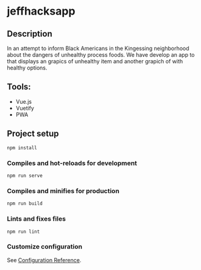 # jeffhacksapp

## Description
In an attempt to inform Black Americans in the Kingessing neighborhood about the dangers of unhealthy process foods. We have develop an app to that displays an grapics of unhealthy item and another grapich of with healthy options.

## Tools:
* Vue.js
* Vuetify
* PWA
## Project setup
```
npm install
```

### Compiles and hot-reloads for development
```
npm run serve
```

### Compiles and minifies for production
```
npm run build
```

### Lints and fixes files
```
npm run lint
```

### Customize configuration
See [Configuration Reference](https://cli.vuejs.org/config/).
